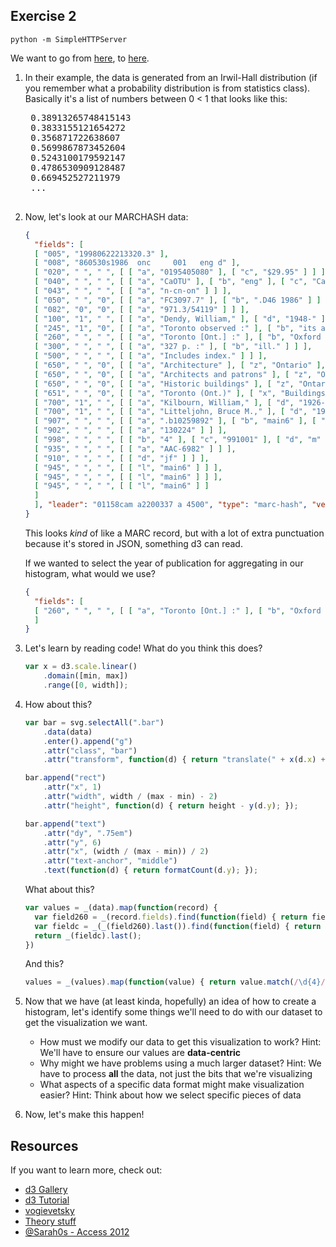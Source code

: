 ## Exercise 2

`python -m SimpleHTTPServer` 

We want to go from [here](http://0.0.0.0:8000/d3example/), to [here](http://0.0.0.0:8000/histogram/index.html).

1. In their example, the data is generated from an Irwil-Hall distribution (if you remember what a probability distribution is from statistics class).  Basically it's a list of numbers between 0 < 1 that looks like this:

    <pre>
    0.38913265748415143
	0.3833155121654272
	0.356871722638607
	0.5699867873452604
	0.5243100179592147
	0.4786530909128487
	0.669452527211979
	...
    </pre>

2. Now, let's look at our MARCHASH data:

    ```json
    {
      "fields": [
      [ "005", "19980622213320.3" ], 
      [ "008", "860530s1986  onc     001   eng d" ], 
      [ "020", " ", " ", [ [ "a", "0195405080" ], [ "c", "$29.95" ] ] ], 
      [ "040", " ", " ", [ [ "a", "CaOTU" ], [ "b", "eng" ], [ "c", "CaOONL" ], [ "d", "WaOLN" ], [ "d", "CaOTR" ] ] ], 
      [ "043", " ", " ", [ [ "a", "n-cn-on" ] ] ], 
      [ "050", " ", "0", [ [ "a", "FC3097.7" ], [ "b", ".D46 1986" ] ] ], 
      [ "082", "0", "0", [ [ "a", "971.3/54119" ] ] ], 
      [ "100", "1", " ", [ [ "a", "Dendy, William," ], [ "d", "1948-" ] ] ], 
      [ "245", "1", "0", [ [ "a", "Toronto observed :" ], [ "b", "its architecture, patrons, and history /" ], [ "c", "William Dendy & William Kilbourn ; photographs by Bruce Litteljohn & William Dendy." ] ] ], 
      [ "260", " ", " ", [ [ "a", "Toronto [Ont.] :" ], [ "b", "Oxford University Press," ], [ "c", "1986." ] ] ], 
      [ "300", " ", " ", [ [ "a", "327 p. :" ], [ "b", "ill." ] ] ], 
      [ "500", " ", " ", [ [ "a", "Includes index." ] ] ], 
      [ "650", " ", "0", [ [ "a", "Architecture" ], [ "z", "Ontario" ], [ "z", "Toronto" ], [ "x", "History." ] ] ], 
      [ "650", " ", "0", [ [ "a", "Architects and patrons" ], [ "z", "Ontario" ], [ "z", "Toronto" ], [ "x", "History." ] ] ], 
      [ "650", " ", "0", [ [ "a", "Historic buildings" ], [ "z", "Ontario" ], [ "z", "Toronto." ] ] ], 
      [ "651", " ", "0", [ [ "a", "Toronto (Ont.)" ], [ "x", "Buildings, structures, etc." ], [ "x", "History." ] ] ], 
      [ "700", "1", " ", [ [ "a", "Kilbourn, William," ], [ "d", "1926-1995." ] ] ], 
      [ "700", "1", " ", [ [ "a", "Litteljohn, Bruce M.," ], [ "d", "1935-" ] ] ], 
      [ "907", " ", " ", [ [ "a", ".b10259892" ], [ "b", "main6" ], [ "c", "-" ] ] ], 
      [ "902", " ", " ", [ [ "a", "130224" ] ] ], 
      [ "998", " ", " ", [ [ "b", "4" ], [ "c", "991001" ], [ "d", "m" ], [ "e", "b" ], [ "f", "-" ], [ "g", "0" ] ] ], 
      [ "935", " ", " ", [ [ "a", "AAC-6982" ] ] ], 
      [ "910", " ", " ", [ [ "d", "jf" ] ] ], 
      [ "945", " ", " ", [ [ "l", "main6" ] ] ], 
      [ "945", " ", " ", [ [ "l", "main6" ] ] ], 
      [ "945", " ", " ", [ [ "l", "main6" ] ]
      ]
      ], "leader": "01158cam a2200337 a 4500", "type": "marc-hash", "version": [ 1, 0 ]
    }
    ```

    This looks _kind_ of like a MARC record, but with a lot of extra punctuation because it's stored in JSON, something d3 can read.
    
    If we wanted to select the year of publication for aggregating in our histogram, what would we use?

	```json
    {
      "fields": [
      [ "260", " ", " ", [ [ "a", "Toronto [Ont.] :" ], [ "b", "Oxford University Press," ], [ "c", "1986." ] ] ], 
      ]
    }
	```
	
3. Let's learn by reading code! What do you think this does?

	```javascript
    var x = d3.scale.linear()
        .domain([min, max])
        .range([0, width]);
	```

4. How about this?

	```javascript
    var bar = svg.selectAll(".bar")
        .data(data)
        .enter().append("g")
        .attr("class", "bar")
        .attr("transform", function(d) { return "translate(" + x(d.x) + "," + y(d.y) + ")"; });

    bar.append("rect")
        .attr("x", 1)
        .attr("width", width / (max - min) - 2)
        .attr("height", function(d) { return height - y(d.y); });

    bar.append("text")
        .attr("dy", ".75em")
        .attr("y", 6)
        .attr("x", (width / (max - min)) / 2)
        .attr("text-anchor", "middle")
        .text(function(d) { return formatCount(d.y); });
	```

	What about this?

    ```javascript
    var values = _(data).map(function(record) {
      var field260 = _(record.fields).find(function(field) { return field[0] == "260" })
      var fieldc = _(_(field260).last()).find(function(field) { return field[0] == "c" })
      return _(fieldc).last();
    })
	```

	And this?

    ```javascript
    values = _(values).map(function(value) { return value.match(/\d{4}/)[0] })
    ```

5. Now that we have (at least kinda, hopefully) an idea of how to create a histogram, let's identify some things we'll need to do with our dataset to get the visualization we want.

	* How must we modify our data to get this visualization to work?
		Hint: We'll have to ensure our values are __data-centric__
	* Why might we have problems using a much larger dataset?
		Hint: We have to process __all__ the data, not just the bits that we're visualizing
	* What aspects of a specific data format might make visualization easier?
		Hint: Think about how we select specific pieces of data

6. Now, let's make this happen!

## Resources

If you want to learn more, check out:
    
- [d3 Gallery](https://github.com/mbostock/d3/wiki/Gallery)
- [d3 Tutorial](http://alignedleft.com/tutorials/d3/)
- [vogievetsky](http://vogievetsky.github.io/IntroD3/#1)
- [Theory stuff](http://www.amazon.ca/Designing-Data-Visualizations-Noah-Iliinsky/dp/1449312284/)
- [@Sarah0s - Access 2012](http://www.youtube.com/watch?v=U5gAHdlobsM)
